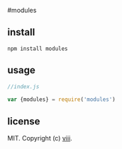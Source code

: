 #modules 

## install

```
npm install modules
```

## usage  

```js
//index.js

var {modules} = require('modules')

```


## license

MIT. Copyright (c) [viii](https://github.com/ncysatnaf).
